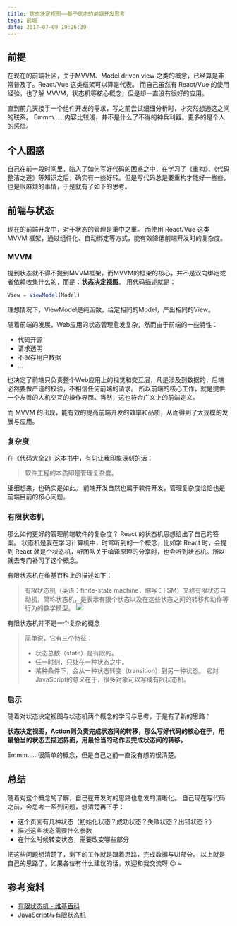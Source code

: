 ```yaml
---
title: 状态决定视图——基于状态的前端开发思考
tags: 前端
date: 2017-07-09 19:26:39
---
```

## 前提
在现在的前端社区，关于MVVM、Model driven view 之类的概念，已经算是非常普及了。React/Vue 这类框架可以算是代表。
而自己虽然有 React/Vue 的使用经验，也了解 MVVM，状态机等核心概念，但是却一直没有很好的应用。

直到前几天接手一个组件开发的需求，写之前尝试细细分析时，才突然想通这之间的联系。
Emmm……内容比较浅，并不是什么了不得的神兵利器。更多的是个人的感悟。
<!-- more -->
## 个人困惑
自己在前一段时间里，陷入了如何写好代码的困惑之中，在学习了《重构》、《代码整洁之道》等知识之后，确实有一些好转。但是写代码总是要重构才能好一些些，也是很麻烦的事情，于是就有了如下的思考。

## 前端与状态
现在的前端开发中，对于状态的管理是重中之重。
而使用 React/Vue 这类 MVVM 框架，通过组件化、自动绑定等方式，能有效降低前端开发时的复杂度。

### MVVM

提到状态就不得不提到MVVM框架，而MVVM的框架的核心，并不是双向绑定或者依赖收集什么的，而是：**状态决定视图**。
用代码描述就是：

```javascript
View = ViewModel(Model)
```

理想情况下，ViewModel是纯函数，给定相同的Model，产出相同的View。

随着前端的发展，Web应用的状态管理愈发复杂，然而由于前端的一些特性：

  - 代码开源
  - 请求透明
  - 不保存用户数据
  - ...

也决定了前端只负责整个Web应用上的视觉和交互层，凡是涉及到数据的，后端必然要做严谨的校验，不相信任何前端的请求。
所以前端的核心工作，就是提供一个友善的人机交互的操作界面。当然，这也符合广义上的前端定义。

而 MVVM 的出现，能有效的提高前端开发的效率和品质，从而得到了大规模的发展与应用。

### 复杂度
在《代码大全2》这本书中，有句让我印象深刻的话：
> 软件工程的本质即是管理复杂度。

细细想来，也确实是如此。
前端开发自然也属于软件开发，管理复杂度恰恰也是前端目前的核心问题。

### 有限状态机
那么如何更好的管理前端软件的复杂度？ React 的状态机思想给出了自己的答案。
状态机是我在学习计算机中，时常听到的一个概念，比如学 React 时，会提到 React 就是个状态机，听团队关于编译原理的分享时，也会听到状态机。所以就去专门补习了这个概念。

有限状态机在维基百科上的描述如下：
> 有限状态机（英语：finite-state machine，缩写：FSM）又称有限状态自动机，简称状态机，是表示有限个状态以及在这些状态之间的转移和动作等行为的数学模型。
![](https://cdn.lxxyx.cn/2018-03-26-085659.gif)

有限状态机并不是一个复杂的概念
> 简单说，它有三个特征：
>  - 状态总数（state）是有限的。
>  - 任一时刻，只处在一种状态之中。
>  - 某种条件下，会从一种状态转变（transition）到另一种状态。
> 它对JavaScript的意义在于，很多对象可以写成有限状态机。

### 启示
随着对状态决定视图与状态机两个概念的学习与思考，于是有了新的思路：

**状态决定视图，Action则负责完成状态间的转移，那么写好代码的核心在于，用最恰当的状态去描述界面，用最恰当的动作去完成状态间的转移。**

Emmm……很简单的概念，但是自己之前一直没有想的很清楚。

## 总结
随着对这个概念的了解，自己在开发时的思路也愈发的清晰化。
自己现在写代码之前，会思考一系列问题，想清楚再下手：

  - 这个页面有几种状态（初始化状态？成功状态？失败状态？出错状态？）
  - 描述这些状态需要什么参数
  - 在什么时候转变状态，需要改变哪些部分

把这些问题想清楚了，剩下的工作就是跟着思路，完成数据与UI部分。
以上就是自己的思路了，如果各位有什么建议的话，欢迎和我交流呀 😊 ~

## 参考资料
  - [有限状态机 - 维基百科](https://zh.wikipedia.org/wiki/%E6%9C%89%E9%99%90%E7%8A%B6%E6%80%81%E6%9C%BA)
  - [JavaScript与有限状态机](http://www.ruanyifeng.com/blog/2013/09/finite-state_machine_for_javascript.html)
